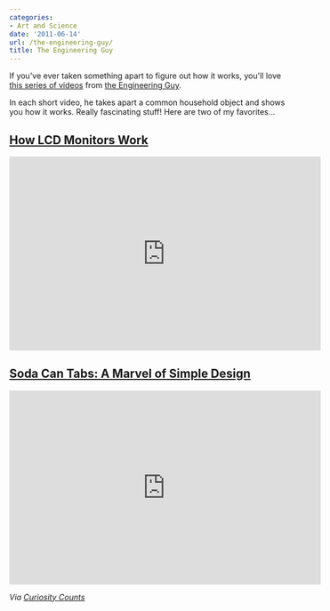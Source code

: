 ```yaml
---
categories:
- Art and Science
date: '2011-06-14'
url: /the-engineering-guy/
title: The Engineering Guy
---
```


If you've ever taken something apart to figure out how it works, you'll love <a href="https://www.youtube.com/user/engineerguyvideo">this series of videos</a> from <a href="http://www.engineerguy.com/">the Engineering Guy</a>.

In each short video, he takes apart a common household object and shows you how it works. Really fascinating stuff! Here are two of my favorites...

<h2><a href="https://www.youtube.com/watch?v=jiejNAUwcQ8">How LCD Monitors Work</a></h2>

<p align="center"><iframe width="560" height="349" src="https://www.youtube.com/embed/jiejNAUwcQ8?rel=0" frameborder="0" allowfullscreen></iframe></p>

<h2><a href="https://www.youtube.com/watch?v=ekv0kprA3AY">Soda Can Tabs: A Marvel of Simple Design</a></h2>

<p align="center"><iframe width="560" height="349" src="https://www.youtube.com/embed/ekv0kprA3AY?rel=0" frameborder="0" allowfullscreen></iframe></p>

<em>Via <a href="http://curiositycounts.com/post/6344189308/so-you-know-how-a-hard-drive-actually-works">Curiosity Counts</a></em>